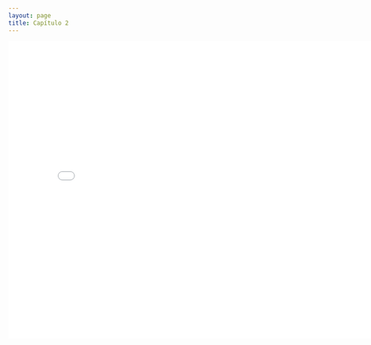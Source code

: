 ```yaml
---
layout: page
title: Capítulo 2
---
```


<div class="embed-responsive embed-responsive-16by9">
<iframe src="output-ch2.html"  height="600" width="800" style="border:none;" title="Clase no 1"></iframe>
</div>
